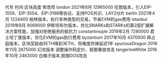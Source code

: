 代号			时间		区块高度	修改项
london			2021年8月	12965000	伦敦版本，引入EIP-1559、EIP-3554、EIP-3198等协议、支持POS共识、LAY2分片
berlin			2021年4月	1224400		柏林版本，执行多种类型的交易，节省EVM的gas费用
istanbul		2019年8月	9069000		伊斯坦布尔版本，优化SNARKs和STARKs的第2层扩展解决方案性能，加强对拒绝服务的抵抗力
constantinople	2019年2月	7280000		君士坦丁堡版本，优化EVM的gas执行费用
byzantium		2017年10月	4370000		拜占庭版本，区块奖励由5ETH降到3ETH，将难度炸弹延迟1年
spuriousDragon	2016年11月	2675000		幻龙版本 调整操作码定价，抵御重放攻击
tangerineWhite	2016年10月	2463000		白橘子版本,抵御DOS攻击
